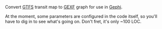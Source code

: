 Convert [GTFS](https://developers.google.com/transit/gtfs/reference) transit map to [GEXF](http://gexf.net/1.2draft/gexf-12draft-primer.pdf) graph for use in [Gephi](https://gephi.org/).

At the moment, some parameters are configured in the code itself, so you'll have to dig in to see what's going on. Don't fret, it's only ~100 LOC.
